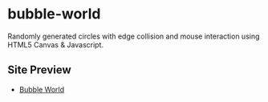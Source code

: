 # bubble-world
Randomly generated circles with edge collision and mouse interaction using HTML5 Canvas &amp; Javascript.

## Site Preview
- [Bubble World](https://theofficialnar.github.io/bubble-world/)